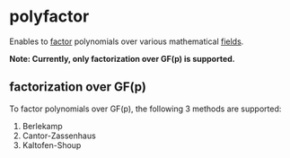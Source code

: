 # polyfactor

Enables to [factor](https://en.wikipedia.org/wiki/Factorization_of_polynomials) polynomials over various mathematical [fields](https://en.wikipedia.org/wiki/Field_(mathematics)).

**Note: Currently, only factorization over GF(p) is supported.**

## factorization over GF(p)
To factor polynomials over GF(p), the following 3 methods are supported:
1. Berlekamp
2. Cantor-Zassenhaus
3. Kaltofen-Shoup